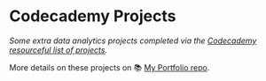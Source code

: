 # Codecademy Projects

*Some extra data analytics projects completed via the [Codecademy resourceful list of projects](https://www.codecademy.com/projects/).*

More details on these projects on 📚 [My Portfolio repo](https://github.com/elizabeth-gj/portfolio/tree/main).
